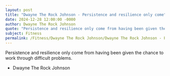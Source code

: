 ```yaml
---
layout: post
title: "Dwayne The Rock Johnson - Persistence and resilience only come"
date: 2024-12-28 12:00:00 -0000
author: Dwayne The Rock Johnson
quote: "Persistence and resilience only come from having been given the chance to work through difficult problems."
subject: Fitness
permalink: /Fitness/Dwayne The Rock Johnson/Dwayne The Rock Johnson - Persistence and resilience only come
---
```


Persistence and resilience only come from having been given the chance to work through difficult problems.

- Dwayne The Rock Johnson
